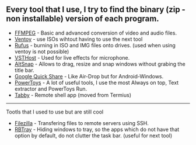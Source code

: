 Every tool that I use, I try to find the binary (zip - non installable) version of each program.
-
- [FFMPEG](https://ffmpeg.org/) - Basic and advanced conversion of video and audio files.
- [Ventoy](https://www.ventoy.net/en/index.html) - use ISOs wihtout having to use the next tool
- [Rufus](https://rufus.ie/) - burning in ISO and IMG files onto drives. (used when  using ventoy is not possible)
- [VSTHost](https://www.hermannseib.com/english/vsthost.htm) - Used for live effects for microphone.
- [AltSnap](https://github.com/RamonUnch/AltSnap) - Allows to drag, resize and snap windows without grabing the title bar.
- [Google Quick Share](https://www.android.com/better-together/quick-share-app/) - Like Air-Drop but for Android-Windows.
- [PowerToys](https://apps.microsoft.com/detail/xp89dcgq3k6vld?hl=en-us&gl=US) - A lot of useful tools, I use the most Always on top, Text extractor and PowerToys Run.
- [Tabby](https://tabby.sh/) - Remote shell app (moved from Termius)

---

Tootls that I used to use but are still cool

- [Filezilla](https://filezilla-project.org/download.php) - Transfering files to remote servers using SSH.
- [RBTray](https://github.com/benbuck/rbtray) - Hiding windows to tray, so the apps which do not have that option by default, do not clutter the task bar. (useful for next tool)